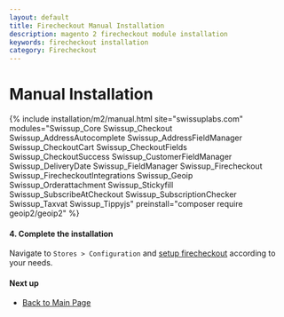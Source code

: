 ```yaml
---
layout: default
title: Firecheckout Manual Installation
description: magento 2 firecheckout module installation
keywords: firecheckout installation
category: Firecheckout
---
```


# Manual Installation

{% include installation/m2/manual.html site="swissuplabs.com" modules="Swissup_Core Swissup_Checkout Swissup_AddressAutocomplete Swissup_AddressFieldManager Swissup_CheckoutCart Swissup_CheckoutFields Swissup_CheckoutSuccess Swissup_CustomerFieldManager Swissup_DeliveryDate Swissup_FieldManager Swissup_Firecheckout Swissup_FirecheckoutIntegrations Swissup_Geoip Swissup_Orderattachment Swissup_Stickyfill Swissup_SubscribeAtCheckout Swissup_SubscriptionChecker Swissup_Taxvat Swissup_Tippyjs" preinstall="composer require geoip2/geoip2" %}

#### 4. Complete the installation

Navigate to `Stores > Configuration` and
[setup firecheckout](/m2/extensions/firecheckout/configuration/) according to your needs.

#### Next up

 -  [Back to Main Page](/m2/extensions/firecheckout/)
